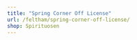 ```yaml
---
title: "Spring Corner Off License"
url: /feltham/spring-corner-off-license/
shop: Spirituosen
---
```

